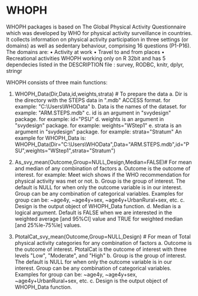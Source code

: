 # WHOPH
WHOPH packages is based on The Global Physical Activity Questionnaire which was developed by WHO for physical activity surveillance in countries. It collects information on physical
activity participation in three settings (or domains) as well as sedentary behaviour, comprising 16 questions (P1-P16). The domains are:
• Activity at work
• Travel to and from places
• Recreational activities
WHOPH working only on R 32bit and has 5 dependecies listed in the DESCRIPTION file : survey, RODBC, knitr, dplyr, stringr

WHOPH consists of three main functions:
1. WHOPH_Data(Dir,Data,id,weights,strata) # To prepare the data
    a. Dir is the directory with the STEPS data in ".mdb" ACCESS format. for example: "C:\\Users\\WHOData"
    b. Data is the names of the dataset. for example: "ARM.STEPS.mdb"
    c. id is an argument in "svydesign" package. for example: id="PSU"
    d. weights is an argument in "svydesign" package. for example: weights="WStep1"
    e. strata is an argument in "svydesign" package. for example: strata="Stratum"
An example for WHOPH_Data is:
      WHOPH_Data(Dir="C:\\Users\\WHOData",Data="ARM.STEPS.mdb",id="PSU",weights="WStep1",strata="Stratum")
      
2. As_svy_mean(Outcome,Group=NULL,Design,Median=FALSE)# For mean and median of any combination of factors
    a. Outcome is the outcome of interest. for example: Meet wich shows if the WHO recommendation for physical activity was met or not.
    b. Group is the group of interest. The default is NULL for when only the outcome variable is in our interest. Group can be any combination of categorical variables.
       Examples for group can be: ~age4y, ~age4y+sex, ~age4y+UrbanRural+sex, etc.
    c. Design is the output object of WHOPH_Data function.
    d. Median is a logical argument. Default is FALSE when we are interested in the weighted average [and 95%CI] value and TRUE for weighted median [and 25%le-75%le] values. 
 
3. PtotalCat_svy_mean(Outcome,Group=NULL,Design) # For mean of Total physical activity categories for any combination of factors
    a. Outcome is the outcome of interest. PtotalCat is the outcome of interest with three levels "Low", "Moderate", and "High"
    b. Group is the group of interest. The default is NULL for when only the outcome variable is in our interest. Group can be any combination of categorical variables.
       Examples for group can be: ~age4y, ~age4y+sex, ~age4y+UrbanRural+sex, etc.
    c. Design is the output object of WHOPH_Data function.

